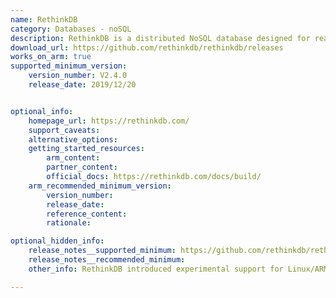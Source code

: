 ```yaml
---
name: RethinkDB
category: Databases - noSQL
description: RethinkDB is a distributed NoSQL database designed for real-time applications, using JSON documents. It offers features like automatic sharding and replication, making it well-suited for building apps that require live data updates.
download_url: https://github.com/rethinkdb/rethinkdb/releases
works_on_arm: true
supported_minimum_version:
    version_number: V2.4.0
    release_date: 2019/12/20


optional_info:
    homepage_url: https://rethinkdb.com/
    support_caveats:
    alternative_options:
    getting_started_resources:
        arm_content:
        partner_content:
        official_docs: https://rethinkdb.com/docs/build/
    arm_recommended_minimum_version:
        version_number:
        release_date:
        reference_content:
        rationale:

optional_hidden_info:
    release_notes__supported_minimum: https://github.com/rethinkdb/rethinkdb/releases/tag/v2.4.0
    release_notes__recommended_minimum:
    other_info: RethinkDB introduced experimental support for Linux/ARM64 (aarch64) starting with version 2.4.0.

---
```

